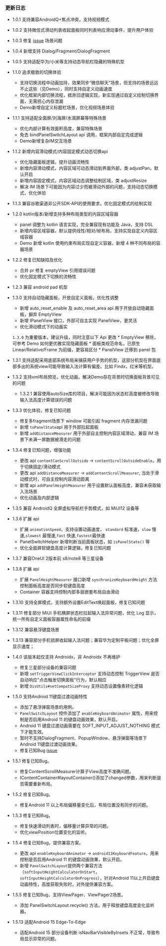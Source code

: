 ### 更新日志

* 1.0.1 支持兼容AndroidQ+焦点冲突，支持视频模式
* 1.0.2 支持微信式滑动列表收起面板同时列表响应滑动事件，提升用户体验
* 1.0.3 修复 [issue](https://github.com/YummyLau/PanelSwitchHelper/issues/10) 场景问题
* 1.0.4 新增支持 Dialog/Fragment/DialogFragment
* 1.0.5 支持适配华为/小米等支持动态导航栏隐藏的特殊机型
* 1.1.0 追求极致的切换体验
	* 支持切换流程中动画加持，效果同步“微信聊天”场景，但支持的场景远远不止这些（见Demo），同时支持自定义动画速度
	* 优化框架内部切换流程，摈弃旧逻辑实现，新实现通过自定义绘制切换界面，无需担心内存泄漏
	* Demo新增自定义标题栏场景，优化视频场景体验
* 1.1.1 支持适配全面屏/刘海屏/水滴屏幕等特殊场景
	* 优化内部计算有效面积高度，兼容特殊场景
	* 免去 bindPanelSwitchLayout api 调用，框架内部自定完成逻辑
	* Demo新增复杂IM交互场景
* 1.1.2 新增内容滑动模式/内容固定模式动态切换api
	* 优化隐藏面板逻辑，提升动画流畅性
	* 新增内容滑动模式，内容区域可动态滑动到界面外部，类 adjustPan，默认开启
	* 新增内容固定模式，内容区域动态调整绘制区域，类 adjustResize
	* 解决 IM 场景下可能因为内容过少而被滑动外部的问题，支持动态切换模式，优化体验
* 1.1.3 兼容谷歌渠道非公开SDK-API的使用要求，优化固定模式的绘制实现
* 1.2.0 kotlin版本/新增支持多种布局类型的内容区域容器
	* panel 调整为 kotlin 语言实现，完全兼容现有功能及 Java，支持 DSL
	* 新增内容区域容器，默认提供线性/相对/帧布局，支持实现自定义内容区域容器
	* Demo 新增 kotlin 使用约束布局实现自定义容器，新增 4 种不同布局的容器场景
* 1.2.2 修复已知缺陷及优化
    * 合并 pr 修复 emptyView 引用错误问题
    * 优化固定模式下切换的流畅性
* 1.2.3 兼容 android pad 机型
* 1.3.0 支持自动隐藏面板，开放自定义面板，优化性调整
    * 新增 auto_reset_enable 及 auto_reset_area api 用于开放自动隐藏面板，摒弃 EmptyView
    * 新增 IPanelView 接口，外部可自主实现 PanelView，更灵活
    * 优化滑动模式下的动画实

    `1.3.0` 为重要版本，建议升级，同时注意以下 Api 更改
        * EmptyView 移除，可参考 Demo 如何更优雅实现隐藏面板
        * 面板类规范命名，已原生 Linear/Relative/Frame 为前缀，更容易区分
        * PanelView 迁移到 panel 包
* 1.3.1 支持适配采用底部系统布局来捕获用户手势的机型，这部分机型在界面底部多出的系统view可能导致输入法计算有偏差。比如 Findx，红米等机型。
* 1.3.2 支持xml布局预览，优化动画，解决Demo存在背景时切换面板背景可见的问题
    * 1.3.2.1 兼容使用autoSize库的项目，解决可能因为状态栏高度被修改导致输入法高度计算错误的问题
* 1.3.3 优化体验，修复已知问题
    * 修复多fragment场景下 window 可能引起 fragment 内存泄漏问题
    * 新增 `toPanelState`api 用于外部拉起面板
    * 新增 `addDistanceMeasurer` 用于外部自主控制内容区域滑动，兼容 IM 场景下未满一屏数据被滑走的问题
* 1.3.4 修复已知问题，增强功能
    * 更改 api `contentCanScrollOutside` -> `contentScrollOutsideEnable`，用于切换固定/滑动模式
    * 更改 api `addDistanceMeasurer` -> `addContentScrollMeasurer`, 当处于滑动模式时，可自主控制内容滑动距离
    * 新增 api `addPanelHeightMeasurer` 用于设置默认面板高度，兼容未获取输入法场景
    * 优化动画及内部逻辑
* 1.3.5 兼容 AndroidQ 全屏虚拟导航栏手势模式，如 MiUI12 设备等
* 1.3.6 扩展 api
    * 扩展 `animationSpeed`，支持设置动画速度， `standard` 标准速，`slow` 慢速,`slowest` 最慢速,`fast` 快速,`fastest`最快速
    * PanelSwitchHelper 新增判断当前面板状态，如 `isPanelState()` 等
    * 优化全面屏软键盘高度计算逻辑，修复已知问题
* 1.3.7 兼容OneUI 2版本前 s8/note8 等三星设备
* 1.3.8 扩展 api
    * 扩展 `PanelHeightMeasurer` 接口新增 `synchronizeKeyboardHeight` 方法控制面板高度是否同步软键盘高度
    * Container 容器支持控制内部多层嵌套布局自由滑动
* 1.3.10 支持全屏模式，支持额外设置EditText唤起面板，修复已知问题
* 1.3.11 修复部分 MiUI 手机横屏状态栏拉起输入法异常问题，优化 Log 显示，统一所有自定义面板容器属性命名的前缀
* 1.3.12 兼容悬浮键盘场景
* 1.3.13 兼容部分手机锁屏收起输入法问题；兼容华为定制平板问题；优化全屏显示速度；
* 1.4.0 该版本起仅支持 Androidx，非 Androidx 不再维护
    * 修复三星部分设备的兼容问题
    * 新增 `setTriggerViewClickInterceptor` 支持动态控制 TriggerView 是否自动响应"点击触发切换面板"行为，默认相应
    * 新增 `DisUtils#setCompatSizeProxy` 支持动态设置像素转化逻辑
* 1.5.0 支持Android 11键盘过渡动画特性
    * 添加了悬浮弹窗场景的用例。
    * `PanelSwitchLayout` 控件添加了 `enableKeyboardAnimator` 属性，用来控制是否启用Android 11 的键盘动画效果，默认开启。
    * Android 11 键盘过渡动画需要在 SOFT_INPUT_ADJUST_NOTHING 模式下才能生效。
    * 暂时不支持DialogFragment、PopupWindow、悬浮弹窗等场景下Android 11键盘过渡动画效果。
    * 修复已知Bug [issue](https://github.com/DSAppTeam/PanelSwitchHelper/issues)
* 1.5.1 修复已知Bug。
    * 修复ContentScrollMeasurer计算子View高度不准确问题。
    * IContentContainer#layoutContainer()添加了changed参数，用来判断是否需要重新布局。
* 1.5.2 修复已知Bug。
    * 修复Android 11 以上布局偏移量变化后，布局位置没有同步的问题。
* 1.5.3 修复已知Bug。
    * 修复快速滑动列表时，偏移量计算异常的问题。
    * 优化viewPosition位置变化的监听。
* 1.5.4 修复已知Bug，提供兼容方案。
    * 更改 api `enableKeyboardAnimator` -> `android11KeyboardFeature`，用来控制是否启用Android 11 的键盘动画效果，默认开启。
    * 新增 `PanelSwitchLayout`提供两个兼容方法（`softInputHeightCalculatorOnStart`，`softInputHeightCalculatorOnProgress`），针对Android 11以上开启键盘动画特性，高度获取失败时，对外提供兼容方案。
* 1.5.5 修复已知Bug，支持ViewPager、ViewPager2场景。
    * 添加 PanelSwitchLayout.recycle() 方法，用于释放键盘高度变化监听器。
* 1.5.13 适配Android 15 Edge-To-Edge
    * 适配Android 15 部分设备判断 isNavBarVisibleByInsets 不正常，导致布局显示异常的问题。